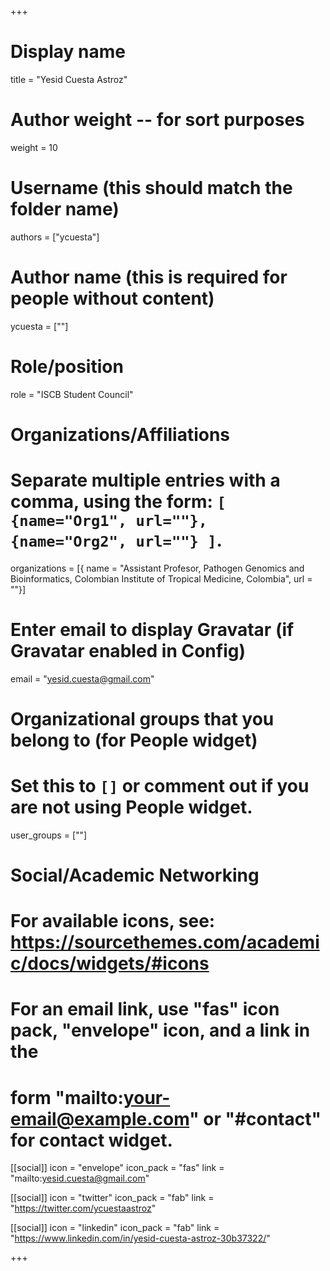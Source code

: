 +++
# Display name
title = "Yesid Cuesta Astroz"

# Author weight -- for sort purposes
weight = 10

# Username (this should match the folder name)
authors = ["ycuesta"]

# Author name (this is required for people without content)
ycuesta = [""]

# Role/position
role = "ISCB Student Council"

# Organizations/Affiliations
#   Separate multiple entries with a comma, using the form: `[ {name="Org1", url=""}, {name="Org2", url=""} ]`.
organizations = [{ name = "Assistant Profesor, Pathogen Genomics and Bioinformatics, Colombian Institute of Tropical Medicine, Colombia", url = ""}]

# Enter email to display Gravatar (if Gravatar enabled in Config)
email = "yesid.cuesta@gmail.com"

# Organizational groups that you belong to (for People widget)
#   Set this to `[]` or comment out if you are not using People widget.
user_groups = [""]

# Social/Academic Networking
# For available icons, see: https://sourcethemes.com/academic/docs/widgets/#icons
#   For an email link, use "fas" icon pack, "envelope" icon, and a link in the
#   form "mailto:your-email@example.com" or "#contact" for contact widget.

[[social]]
  icon = "envelope"
  icon_pack = "fas"
  link = "mailto:yesid.cuesta@gmail.com"

  [[social]]
  icon = "twitter"
  icon_pack = "fab"
  link = "https://twitter.com/ycuestaastroz"

[[social]]
  icon = "linkedin"
  icon_pack = "fab"
  link = "https://www.linkedin.com/in/yesid-cuesta-astroz-30b37322/"

+++